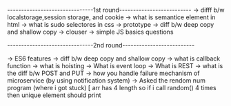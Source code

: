 -------------------------------1st round--------------------------
-> difff b/w localstorage,session storage, and cookie
-> what is semantice element in html
-> what is sudo selectores in css
-> prototype
-> diff b/w deep copy and shallow copy
-> clouser
-> simple JS basics questions


-------------------------------2nd round--------------------------

-> ES6 features
-> diff b/w deep copy and shallow copy
-> what is callback function
-> what is hoisting
-> What is event loop
-> What is REST
-> what is the diff b/w POST and PUT
-> how you handle failure mechanism of microservice (by using notification system)
-> Asked the rendom num program (where i got stuck) [ arr has 4 length so if i call random() 4 times then unique element should print
